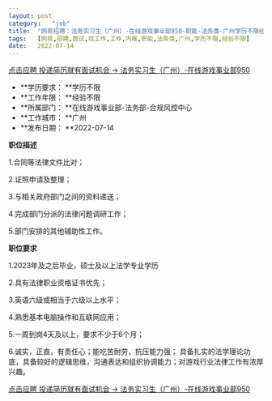 ```yaml
---
layout:	post
category:	"job"
title:	"网易招聘：法务实习生（广州）-在线游戏事业部950-职能-法务类-广州学历不限经验不限"
tags:	[网易,招聘,面试,找工作,工作,内推,职能,法务类,广州,学历不限,经验不限]
date:	2022-07-14
---
```


[点击应聘 投递简历就有面试机会 ->  法务实习生（广州）-在线游戏事业部950](http://mobile.bole.netease.com/bole/boleDetail?id=20721&employeeId=346f03c3cda5f04c&key=all)



- **学历要求： **学历不限
- **工作年限： **经验不限
- **所属部门： **在线游戏事业部-法务部-合规风控中心
- **工作城市： **广州
- **发布日期： **2022-07-14



**职位描述**

1.合同等法律文件比对；

2.证照申请及整理；

3.与相关政府部门之间的资料递送；

4.完成部门分派的法律问题调研工作；

5.部门安排的其他辅助性工作。



**职位要求**

1.2023年及之后毕业，硕士及以上法学专业学历

2.具有法律职业资格证书优先；

3.英语六级或相当于六级以上水平；

4.熟悉基本电脑操作和互联网应用；

5.一周到岗4天及以上，要求不少于6个月；

6.诚实，正直，有责任心；能吃苦耐劳，抗压能力强； 具备扎实的法学理论功底，具备较好的逻辑思维，沟通表达和组织协调能力；对游戏行业法律工作有浓厚兴趣。



[点击应聘 投递简历就有面试机会 ->  法务实习生（广州）-在线游戏事业部950](http://mobile.bole.netease.com/bole/boleDetail?id=20721&employeeId=346f03c3cda5f04c&key=all)